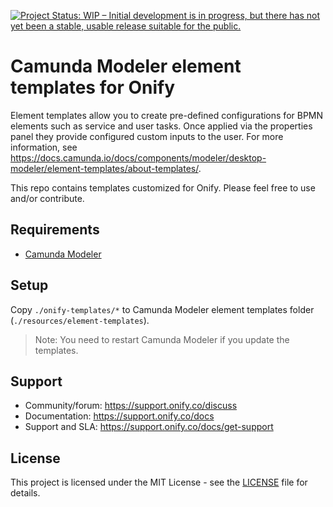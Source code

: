 [![Project Status: WIP – Initial development is in progress, but there has not yet been a stable, usable release suitable for the public.](https://www.repostatus.org/badges/latest/wip.svg)](https://www.repostatus.org/#wip)

# Camunda Modeler element templates for Onify

Element templates allow you to create pre-defined configurations for BPMN elements such as service and user tasks. Once applied via the properties panel they provide configured custom inputs to the user. For more information, see https://docs.camunda.io/docs/components/modeler/desktop-modeler/element-templates/about-templates/.

This repo contains templates customized for Onify. Please feel free to use and/or contribute.

## Requirements

* [Camunda Modeler](https://camunda.com/download/modeler/)

## Setup

Copy `./onify-templates/*` to Camunda Modeler element templates folder (`./resources/element-templates`). 

> Note: You need to restart Camunda Modeler if you update the templates.

## Support

* Community/forum: https://support.onify.co/discuss
* Documentation: https://support.onify.co/docs
* Support and SLA: https://support.onify.co/docs/get-support

## License

This project is licensed under the MIT License - see the [LICENSE](LICENSE) file for details.